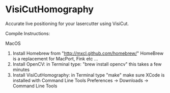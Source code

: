 VisiCutHomography
=================

Accurate live positioning for your lasercutter using VisiCut.

Compile Instructions:

MacOS
  1. Install Homebrew from "http://mxcl.github.com/homebrew/"
      HomeBrew is a replacement for MacPort, Fink etc ...
  2. Install OpenCV: in Terminal type: "brew install opencv"
      this takes a few minutes
  3. Install VisiCutHomography: in Terminal type "make"
      make sure XCode is installed with Command Line Tools
      Preferences -> Downloads -> Command Line Tools